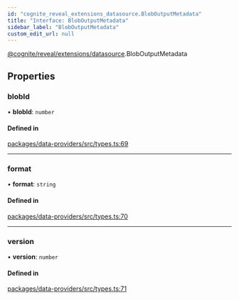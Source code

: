 ```yaml
---
id: "cognite_reveal_extensions_datasource.BlobOutputMetadata"
title: "Interface: BlobOutputMetadata"
sidebar_label: "BlobOutputMetadata"
custom_edit_url: null
---
```


[@cognite/reveal/extensions/datasource](../modules/cognite_reveal_extensions_datasource.md).BlobOutputMetadata

## Properties

### blobId

• **blobId**: `number`

#### Defined in

[packages/data-providers/src/types.ts:69](https://github.com/cognitedata/reveal/blob/917d1d190/viewer/packages/data-providers/src/types.ts#L69)

___

### format

• **format**: `string`

#### Defined in

[packages/data-providers/src/types.ts:70](https://github.com/cognitedata/reveal/blob/917d1d190/viewer/packages/data-providers/src/types.ts#L70)

___

### version

• **version**: `number`

#### Defined in

[packages/data-providers/src/types.ts:71](https://github.com/cognitedata/reveal/blob/917d1d190/viewer/packages/data-providers/src/types.ts#L71)
